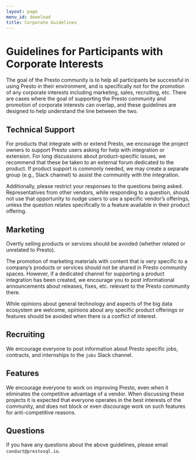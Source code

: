 ```yaml
---
layout: page
menu_id: download
title: Corporate Guidelines
---
```


# Guidelines for Participants with Corporate Interests

The goal of the Presto community is to help all participants be successful in using Presto in their environment, and
is specifically not for the promotion of any corporate interests including marketing, sales, recruiting, etc. There
are cases where the goal of supporting the Presto community and promotion of corporate interests can overlap, and these
guidelines are designed to help understand the line between the two.

## Technical Support

For products that integrate with or extend Presto, we encourage the project owners to support Presto users asking for
help with integration or extension. For long discussions about product-specific issues, we recommend that these be
taken to an external forum dedicated to the product. If product support is commonly needed, we may create a separate 
group (e.g., Slack channel) to assist the community with the integration.

Additionally, please restrict your responses to the questions being asked. Representatives from other vendors, while
responding to a question, should not use that opportunity to nudge users to use a specific vendor’s offerings, unless 
the question relates specifically to a feature available in their product offering. 

## Marketing

Overtly selling products or services should be avoided (whether related or unrelated to Presto).

The promotion of marketing materials with content that is very specific to a company’s products or services should not
be shared in Presto community spaces. However, if a dedicated channel for supporting a product integration has been
created, we encourage you to post informational announcements about releases, fixes, etc. relevant to the Presto
community there.

While opinions about general technology and aspects of the big data ecosystem are welcome, opinions about any specific
product offerings or features should be avoided when there is a conflict of interest. 

## Recruiting 

We encourage everyone to post information about Presto specific jobs, contracts, and internships to the `jobs` 
Slack channel.

## Features 

We encourage everyone to work on improving Presto, even when it eliminates the competitive advantage of a vendor. When
discussing these projects it is expected that everyone operates in the best interests of the community, and does
not block or even discourage work on such features for anti-competitive reasons.

## Questions

If you have any questions about the above guidelines, please email `conduct@prestosql.io`.
 
